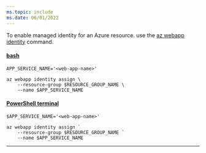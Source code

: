 ```yaml
---
ms.topic: include
ms.date: 06/01/2022
---
```


To enable managed identity for an Azure resource. use the [az webapp identity](/cli/azure/webapp/identity) command.

#### [bash](#tab/terminal-bash)

```azurecli
APP_SERVICE_NAME='<web-app-name>'

az webapp identity assign \
    --resource-group $RESOURCE_GROUP_NAME \
    --name $APP_SERVICE_NAME
```

#### [PowerShell terminal](#tab/terminal-powershell)

```azurecli
$APP_SERVICE_NAME='<web-app-name>'

az webapp identity assign `
    --resource-group $RESOURCE_GROUP_NAME `
    --name $APP_SERVICE_NAME
```

---
